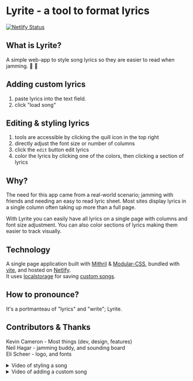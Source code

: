 # Lyrite - a tool to format lyrics

[![Netlify Status](https://api.netlify.com/api/v1/badges/8fc9f924-59cb-42ae-8a9e-3a16db1bccd6/deploy-status)](https://app.netlify.com/sites/effervescent-valkyrie-30f7c5/deploys)

## What is Lyrite?

A simple web-app to style song lyrics so they are easier to read when jamming. :guitar: :microphone:

## Adding custom lyrics

1. paste lyrics into the text field.
2. click "load song"

## Editing & styling lyrics

1. tools are accessible by clicking the quill icon in the top right
2. directly adjust the font size or number of columns
3. click the `edit` button edit lyrics
4. color the lyrics by clicking one of the colors, then clicking a section of lyrics

## Why?

The need for this app came from a real-world scenario; jamming with friends and needing an easy to read lyric sheet. Most sites display lyrics in a single column often taking up more than a full page.

With Lyrite you can easily have all lyrics on a single page with columns and font size adjustment. You can also color sections of lyrics making them easier to track visually.

## Technology

A single page application built with [Mithril](https://mithril.js.org/) & [Modular-CSS](https://github.com/tivac/modular-css), bundled with [vite](https://vitejs.dev/), and hosted on [Netlify](https://www.netlify.com/).  
It uses [localstorage](https://developer.mozilla.org/en-US/docs/Web/API/Window/localStorage) for saving [custom songs](https://github.com/kevinkace/lyrite/blob/master/src/state/db.js).

## How to pronounce?

It's a portmanteau of "lyrics" and "write"; Lyrite.

## Contributors & Thanks

Kevin Cameron - Most things (dev, design, features)  
Neil Hagar - jamming buddy, and sounding board  
Eli Scheer - logo, and fonts

<details>
<summary>
Video of styling a song
</summary>

![demo](https://rawgit.com/kevinkace/lyrite/master/demo-imgs/demo-SLTS.gif)

</details>

<details>
<summary>
Video of adding a custom song
</summary>

![demo](https://rawgit.com/kevinkace/lyrite/master/demo-imgs/demo-custom.gif)

</details>
